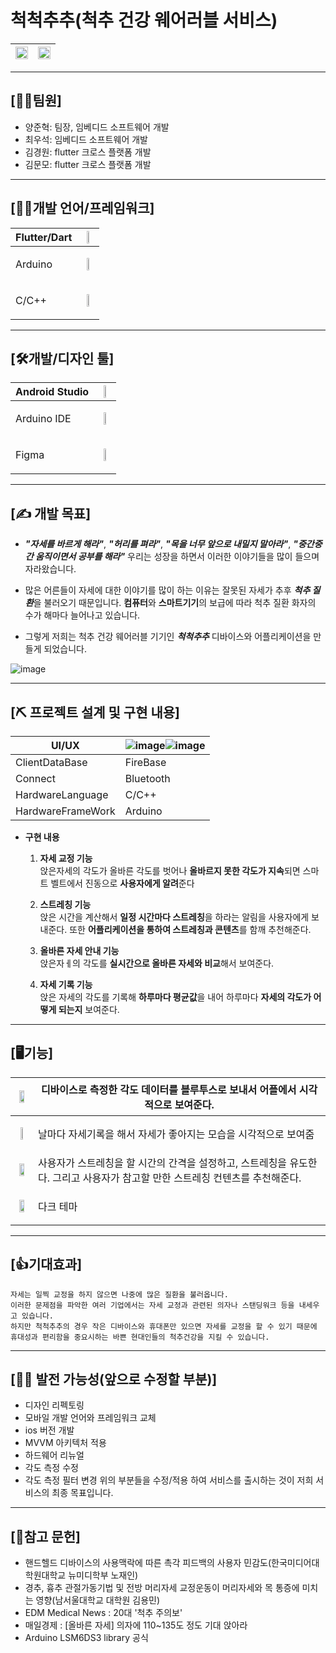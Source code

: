 # 척척추추(척추 건강 웨어러블 서비스)
|<img src="https://user-images.githubusercontent.com/56965398/104684808-2462ac00-573d-11eb-983f-0110a6e5acf6.png"  width="100%">|<img src="https://user-images.githubusercontent.com/56965398/104684912-5116c380-573d-11eb-8fc0-ed2ca5f0f2e1.png"  width="100%">|
|---|---|

------------

## [👩‍👨‍팀원]
- 양준혁: 팀장, 임베디드 소프트웨어 개발
- 최우석: 임베디드 소프트웨어 개발
- 김경원: flutter 크로스 플랫폼 개발
- 김문모: flutter 크로스 플랫폼 개발

------------

## [👨‍💻개발 언어/프레임워크]   

|Flutter/Dart|<img src="https://user-images.githubusercontent.com/56965398/104685102-a6eb6b80-573d-11eb-80d8-4f8bcfe87f30.png"  width="40%">|
|---|---|
Arduino|<p align="center"><img src="https://user-images.githubusercontent.com/56965398/104685229-e2863580-573d-11eb-9a9e-e88b9b097cef.png"  width="30%"><p/>|
C/C++|<p align="center"><img src="https://user-images.githubusercontent.com/56965398/104685338-24af7700-573e-11eb-977c-3cdd761abbb7.png"  width="20%"><p/>||

------------    

## [🛠개발/디자인 툴]   

|Android Studio|<img src="https://user-images.githubusercontent.com/56965398/104442860-0419dc80-55d9-11eb-9e18-37877e1c49e1.png"  width="40%">|
|---|---|
|Arduino IDE|<p align="center"><img src="https://user-images.githubusercontent.com/56965398/104685229-e2863580-573d-11eb-9a9e-e88b9b097cef.png"  width="40%"><p/>
|Figma|<p align="center"><img src="https://user-images.githubusercontent.com/56965398/104545589-c4510480-566d-11eb-996f-6daec08e4917.png" width="40%"><p/>|
 

------------ 

## [✍ 개발 목표]
- ***"자세를 바르게 해라"***, ***"허리를 펴라"***, ***"목을 너무 앞으로 내밀지 말아라"***, ***"중간중간 움직이면서 공부를 해라"*** 우리는 성장을 하면서 이러한 이야기들을 많이 들으며 자라왔습니다.

- 많은 어른들이 자세에 대한 이야기를 많이 하는 이유는 잘못된 자세가 추후 ***척추 질환***을 불러오기 때문입니다. **컴퓨터**와 **스마트기기**의 보급에 따라 척추 질환 화자의 수가 해마다 늘어나고 있습니다.

- 그렇게 저희는 척추 건강 웨어러블 기기인 ***척척추추*** 디바이스와 어플리케이션을 만들게 되었습니다.   

![image](https://user-images.githubusercontent.com/56965398/104686434-8a9cfe00-5740-11eb-877f-ef0c01f6ef1d.png)   

------------
   
## [⛏ 프로젝트 설계 및 구현 내용]   
|UI/UX|![image](https://user-images.githubusercontent.com/56965398/104685947-8b816000-573f-11eb-97ea-3c8d00604eec.png)![image](https://user-images.githubusercontent.com/56965398/104686034-bff51c00-573f-11eb-964c-b6c5fadf52e7.png)|
|---|---|
|ClientDataBase|FireBase|
Connect|Bluetooth|
HardwareLanguage|C/C++|
HardwareFrameWork|Arduino|

- **구현 내용**
  1. **자세 교정 기능**  
    앉은자세의 각도가 올바른 각도를 벗어나 **올바르지 못한 각도가 지속**되면 스마트 벨트에서 진동으로 **사용자에게 알려**준다
    
  2. **스트레칭 기능**  
    앉은 시간을 계산해서 **일정 시간마다 스트레칭**을 하라는 알림을 사용자에게 보내준다. 또한 **어플리케이션을 통하여 스트레칭과 콘텐츠**를 함깨 추천해준다. 
    
  3. **올바른 자세 안내 기능**  
    앉은자ㅔ의 각도를 **실시간으로 올바른 자세와 비교**해서 보여준다.
    
  4. **자세 기록 기능**  
    앉은 자세의 각도를 기록해 **하루마다 평균값**을 내어 하루마다 **자세의 각도가 어떻게 되는지** 보여준다.   
    
------------   
    
## [🖥기능]  
   |<p align="center"><img src="https://user-images.githubusercontent.com/56965398/104686564-c9cb4f00-5740-11eb-8bb2-3806f2637cd1.png"  width="60%"></p>|디바이스로 측정한 각도 데이터를 블루투스로 보내서 어플에서 시각적으로 보여준다.|
   |---|---|
   |<p align="center"><img src="https://user-images.githubusercontent.com/56965398/104686619-ec5d6800-5740-11eb-9693-ec205592fdf0.png" width="30%"></p>|날마다 자세기록을 해서 자세가 좋아지는 모습을 시각적으로 보여줌|
   |<p align="center"><img src="https://user-images.githubusercontent.com/56965398/104686683-0bf49080-5741-11eb-93d8-9d901453e952.png" width="60%"></p>|사용자가 스트레칭을 할 시간의 간격을 설정하고, 스트레칭을 유도한다. 그리고 사용자가 참고할 만한 스트레칭 컨텐츠를 추천해준다.|
   |<p align="center"><img src="https://user-images.githubusercontent.com/56965398/104686766-36dee480-5741-11eb-8eb6-638a0b4f9572.png" width="60%"></p>|다크 테마|   
    
------------   
    
## [👍기대효과]  
~~~
자세는 일찍 교정을 하지 않으면 나중에 많은 질환을 불러옵니다.
이러한 문제점을 파악한 여러 기업에서는 자세 교정과 관련된 의자나 스탠딩워크 등을 내세우고 있습니다.
하지만 척척추추의 경우 작은 디바이스와 휴대폰만 있으면 자세를 교정을 할 수 있기 때문에 
휴대성과 편리함을 중요시하는 바쁜 현대인들의 척추건강을 지킬 수 있습니다.
~~~   
    
------------   
    
## [🚴‍♂️ 발전 가능성(앞으로 수정할 부분)]
- 디자인 리펙토링
- 모바일 개발 언어와 프레임워크 교체
- ios 버전 개발
- MVVM 아키텍처 적용
- 하드웨어 리뉴얼
- 각도 측정 수정
- 각도 측정 필터 변경
위의 부분들을 수정/적용 하여 서비스를 출시하는 것이 저희 서비스의 최종 목표입니다.   
    
------------   
    
## [📖참고 문헌]  
- 핸드헬드 디바이스의 사용맥락에 따른 촉각 피드백의 사용자 민감도(한국미디어대학원대학교 뉴미디학부 노재인)
- 경추, 흉추 관절가동기법 및 전방 머리자세 교정운동이 머리자세와 목 통증에 미치는 영향(남서울대학교 대학원 김용민)
- EDM Medical News : 20대 '척추 주의보'
- 매일경제 : [올바른 자세] 의자에 110~135도 정도 기대 앉아라
- Arduino LSM6DS3 library 공식 
